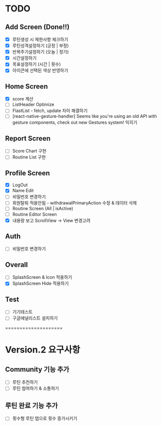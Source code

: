 # TODO

## Add Screen (Done!!)

- [x] 루틴생성 시 제한사항 체크하기
- [x] 루틴성격설정하기 (긍정 | 부정)
- [x] 반복주기설정하기 (오늘 | 정기)
- [x] 시간설정하기
- [x] 목표설정하기 (시간 | 횟수)
- [x] 아이콘에 선택된 색상 반영하기

## Home Screen

- [x] score 계산
- [ ] ListHeader Optimize
- [ ] FlastList - fetch, update 차이 해결하기
- [ ] [react-native-gesture-handler] Seems like you're using an old API with gesture components, check out new Gestures system! 익히기

## Report Screen

- [ ] Score Chart 구현
- [ ] Routine List 구현

## Profile Screen

- [x] LogOut
- [x] Name Edit
- [ ] 비밀번호 변경하기
- [ ] 회원탈퇴 적용안됨 - withdrawalPrimaryAction 수정 & 데이터 삭제
- [ ] Routine Screen (All | isActive)
- [ ] Routine Editor Screen
- [x] 내용량 보고 ScrollView -> View 변경고려

## Auth

- [ ] 비밀번호 변경하기

## Overall

- [ ] SplashScreen & Icon 적용하기
- [x] SplashScreen Hide 적용하기

## Test

- [ ] 기기테스트
- [ ] 구글애널리스트 설치하기

====================

# Version.2 요구사항

## Community 기능 추가

- [ ] 루틴 추천하기
- [ ] 루틴 참여하기 & 소통하기

## 루틴 완료 기능 추가

- [ ] 횟수형 루틴 탭으로 횟수 증가시키기
